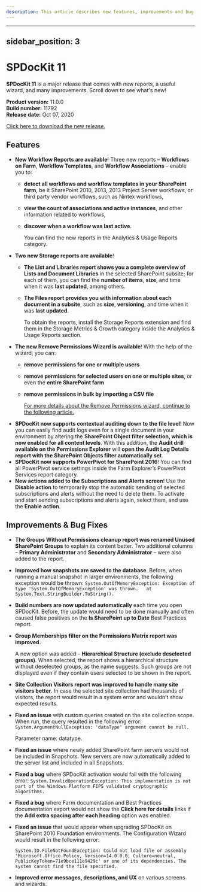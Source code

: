 ```yaml
---
description: This article describes new features, improvements and bug fixes delivered in SPDocKit 11.
---
```


---
sidebar_position: 3
---

# SPDocKit 11

**SPDocKit 11** is a major release that comes with new reports, a useful wizard, and many improvements. Scroll down to see what's new!

**Product version:** 11.0.0  
**Build number:** 11792  
**Release date:** Oct 07, 2020

[Click here to download the new release.](https://www.syskit.com/products/spdockit/download/)

## Features

* **New Workflow Reports are available**! Three new reports – **Workflows on Farm**, **Workflow Templates**, and **Workflow Associations** – enable you to:
  * **detect all workflows and workflow templates in your SharePoint farm**, be it SharePoint 2010, 2013, 2013 Project Server workflows, or third party vendor workflows, such as Nintex workflows,
  * **view the count of associations and active instances**, and other information related to workflows,
  * **discover when a workflow was last active**.

    You can find the new reports in the Analytics & Usage Reports category.
* **Two new Storage reports are available**!
  * **The List and Libraries report shows you a complete overview of Lists and Document Libraries** in the selected SharePoint subsite; for each of them, you can find the **number of items**, **size**, and time when it was **last updated**, among others. 
  * **The Files report provides you with information about each document in a subsite**, such as **size**, **versioning**, and time when it was **last updated**.

    To obtain the reports, install the Storage Reports extension and find them in the Storage Metrics & Growth category inside the Analytics & Usage Reports section.
* **The new Remove Permissions Wizard is available**! With the help of the wizard, you can:
  * **remove permissions for one or multiple users**
  * **remove permissions for selected users on one or multiple sites**, or even the **entire SharePoint farm**
  * **remove permissions in bulk by importing a CSV file**

    [For more details about the Remove Permissions wizard, continue to the following article.](../manage-sharepoint-permissions/users-and-groups-actions/remove-permissions-wizard.md)
* **SPDocKit now supports contextual auditing down to the file level**! Now you can easily find audit logs even for a single document in your environment by altering the **SharePoint Object filter selection, which is now enabled for all content levels**. With this addition, the **Audit drill available on the Permissions Explorer** will **open the Audit Log Details report with the SharePoint Objects filter automatically set**.
* **SPDocKit now supports PowerPivot for SharePoint 2016**! You can find all PowerPivot service settings inside the Farm Explorer’s PowerPivot Services report category. 
* **New actions added to the Subscriptions and Alerts screen**! Use the **Disable action** to temporarily stop the automatic sending of selected subscriptions and alerts without the need to delete them. To activate and start sending subscriptions and alerts again, select them, and use the **Enable action**.

## Improvements & Bug Fixes

* **The Groups Without Permissions cleanup report was renamed Unused SharePoint Groups** to explain its content better. Two additional columns – **Primary Administrator** and **Secondary Administrator** – were also added to the report.
* **Improved how snapshots are saved to the database**. Before, when running a manual snapshot in larger environments, the following exception would be thrown: `System.OutOfMemoryException: Exception of type 'System.OutOfMemoryException' was thrown.   at System.Text.StringBuilder.ToString().`
* **Build numbers are now updated automatically** each time you open SPDocKit. Before, the update would need to be done manually and often caused false positives on the **Is SharePoint up to Date** Best Practices report. 
* **Group Memberships filter on the Permissions Matrix report was improved**.

  A new option was added – **Hierarchical Structure \(exclude deselected groups\)**. When selected, the report shows a hierarchical structure without deselected groups, as the name suggests. Such groups are not displayed even if they contain users selected to be shown in the report.

* **Site Collection Visitors report was improved to handle many site visitors better**. In case the selected site collection had thousands of visitors, the report would result in a system error and wouldn’t show expected results.
* **Fixed an issue** with custom queries created on the site collection scope. When run, the query resulted in the following error: `System.ArgumentNullException: 'dataType' argument cannot be null.`

  Parameter name: datatype.

* **Fixed an issue** where newly added SharePoint farm servers would not be included in Snapshots. New servers are now automatically added to the server list and included in all Snapshots.
* **Fixed a bug** where SPDocKit activation would fail with the following error: `System.InvalidOperationException: This implementation is not part of the Windows Platform FIPS validated cryptographic algorithms.`
* **Fixed a bug** where Farm documentation and Best Practices documentation export would not show the **Click here for details** links if the **Add extra spacing after each heading** option was enabled.
* **Fixed an issue** that would appear when upgrading SPDocKit on SharePoint 2010 Foundation environments. The Configuration Wizard would result in the following error:

  `System.IO.FileNotFoundException: Could not load file or assembly 'Microsoft.Office.Policy, Version=14.0.0.0, Culture=neutral, PublicKeyToken=71e9bce111e9429c' or one of its dependencies. The system cannot find the file specified.`

* **Improved error messages, descriptions, and UX** on various screens and wizards.

